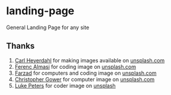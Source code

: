 # landing-page
General Landing Page for any site 

## Thanks
1. [Carl Heyerdahl](https://unsplash.com/@carlheyerdahl) for making images available on [unsplash.com](https://www.unsplash.com) 
2. [Ferenc Almasi](https://unsplash.com/@flowforfrank) for coding image on [unsplash.com](https://unsplash.com/photos/eYpcLDXHVb0)
3. [Farzad](https://unsplash.com/@euwars) for computers and coding image on [unsplash.com](https://unsplash.com/photos/p-xSl33Wxyc)
4. [Christopher Gower](https://unsplash.com/@cgower) for computer image on [unsplash.com](https://unsplash.com/photos/m_HRfLhgABo)
5. [Luke Peters](https://unsplash.com/@lukepeters) for coder image on [unsplash](https://unsplash.com/photos/B6JINerWMz0)